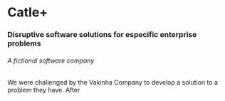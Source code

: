 # Catle+
### Disruptive software solutions for especific enterprise problems
###### A fictional software company

We were challenged by the Vakinha Company to develop a solution to a problem they have. After 
